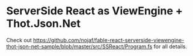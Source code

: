 # ServerSide React as ViewEngine + Thot.Json.Net

Check out https://github.com/nojaf/fable-react-serverside-viewengine-thot-json-net-sample/blob/master/src/SSReact/Program.fs for all details.
